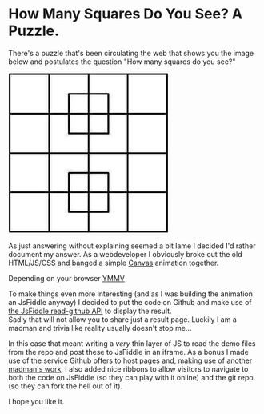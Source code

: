 # How Many Squares Do You See? A Puzzle.

There's a puzzle that's been circulating the web that shows you the image below 
and postulates the question "How many squares do you see?"

![squares][how_many_squares_img]


As just answering without explaining seemed a bit lame I decided I'd rather 
document my answer. As a webdeveloper I obviously broke out the old HTML/JS/CSS 
and banged a simple [Canvas][1] animation together.

Depending on your browser [YMMV][2]

To make things even more interesting (and as I was building the animation an JsFiddle anyway) 
I decided to put the code on Github and make use of [the JsFiddle read-github API][3] to display the result.  
Sadly that will not allow you to share just a result page. Luckily I am a madman and trivia like reality usually
doesn't stop me...

In this case that meant writing a *very* thin layer of JS to read the demo files from the repo and 
post these to JsFiddle in an iframe. As a bonus I made use of the service Github offers to host pages 
and, making use of [another madman's work][4], I also added nice ribbons to allow visitors to navigate to
both the code on JsFiddle (so they can play with it online) and the git repo (so they can fork the hell out of it).

I hope you like it.

[how_many_squares_img]: how-many-squares.png  "How Many Squares Do You See?"
[1]: http://diveintohtml5.info/canvas.html
[2]: http://en.wiktionary.org/wiki/your_mileage_may_vary
[3]: http://doc.jsfiddle.net/use/github_read.html
[4]: http://blog.terrenceryan.com/github-ribbons-in-css/


